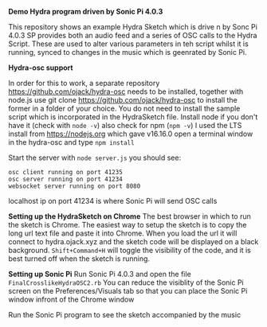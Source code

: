 **Demo Hydra program driven by Sonic Pi 4.0.3**

This repository shows an example Hydra Sketch which is drive
n by Sonc Pi 4.0.3
SP provides both an audio feed and a series of OSC calls to the Hydra Script.
These are used to alter various parameters in teh script whilst it is running,
synced to changes in the music which is geenrated by Sonic Pi.

**Hydra-osc support**

In order for this to work, a separate repository https://github.com/ojack/hydra-osc
needs to be installed, together with node.js
use git clone https://github.com/ojack/hydra-osc to install the former in a folder
of your choice. You do not need to install the sample script which is incorporated
in the HydraSketch file.
Install node if you don't have it (check with `node -v`) also check for npm (`npm -v`)
I used the LTS install from https://nodejs.org which gave v16.16.0
open a terminal window in the hydra-osc and type `npm install`

Start the server with `node server.js`
you should see:
```
osc client running on port 41235
osc server running on port 41234
websocket server running on port 8080
```
localhost ip on port 41234 is where Sonic Pi will send OSC calls

**Setting up the HydraSketch on Chrome**
The best browser in which to run the sketch is Chrome.
The easiest way to setup the sketch is to copy the long url text file
and paste it into Chrome. When you load the url it will connect to hydra.ojack.xyz
and the sketch code will be displayed on a black background.
`Shift+Command+H` will toggle the visibility of the code, and it is best turned off
when the sketch is running.

**Setting up Sonic Pi**
Run Sonic Pi 4.0.3 and open the file `FinalCrosslikeHydraOSC2.rb`
You can reduce the visiblity of the Sonic Pi screen on the Preferences/Visuals tab
so that you can place the Sonic Pi window infront of the Chrome window

Run the Sonic Pi program to see the sketch accompanied by the music
